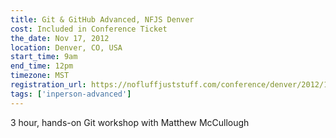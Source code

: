 ```yaml
---
title: Git & GitHub Advanced, NFJS Denver
cost: Included in Conference Ticket
the_date: Nov 17, 2012
location: Denver, CO, USA
start_time: 9am
end_time: 12pm
timezone: MST
registration_url: https://nofluffjuststuff.com/conference/denver/2012/11/session?id=27589
tags: ['inperson-advanced']
---
```


3 hour, hands-on Git workshop with Matthew McCullough
